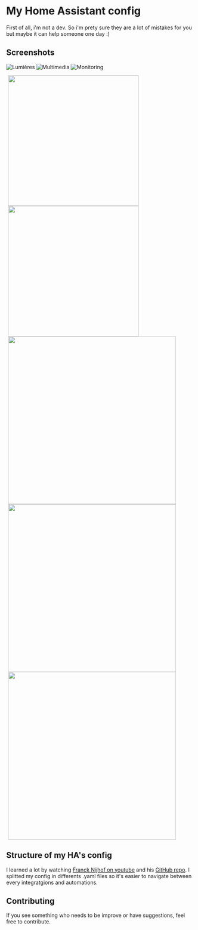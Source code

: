 # My Home Assistant config

First of all, i'm not a dev. So i'm prety sure they are a lot of mistakes for you but maybe it can help someone one day :)

## Screenshots

![Lumières](https://raw.githubusercontent.com/pasoad/home-assistant-config/main/screenshots/2020-11-29%2022_08_45-Home%20Assistant.png?token=ALFI7MQR37TPJ7ALCRXHYIS7YQOAK)
![Multimedia](https://github.com/pasoad/home-assistant-config/blob/main/screenshots/2020-11-29%2022_08_59-Home%20Assistant.png)
![Monitoring](https://github.com/pasoad/home-assistant-config/blob/main/screenshots/2020-11-29%2022_09_14-Home%20Assistant.png)

<div alt="centered image">
<img src="https://github.com/pasoad/home-assistant-config/blob/main/screenshots/2020-11-29%2022_08_45-Home%20Assistant.png" width="350" hspace="5">
<img src="https://github.com/pasoad/home-assistant-config/blob/main/screenshots/2020-11-29%2022_08_59-Home%20Assistant.png" width="350" hspace="5">
</div>

<div alt="centered image">
<img src="https://github.com/pasoad/home-assistant-config/blob/main/screenshots/2020-11-29%2022_09_14-Home%20Assistant.png" width="450" hspace="5">
<img src="https://github.com/pasoad/home-assistant-config/blob/main/screenshots/2020-11-29%2022_09_34-Home%20Assistant.png" width="450" hspace="5">
</div>

<div alt="centered image">
<img src="https://github.com/pasoad/home-assistant-config/blob/main/screenshots/2020-11-29%2022_09_53-Home%20Assistant.png" width="450" hspace="5">
</div>



## Structure of my HA's config

I learned a lot by watching [Franck Nijhof on youtube](https://www.youtube.com/user/Frenck) and his [GitHub repo](https://github.com/frenck/home-assistant-config). I splitted my config in differents .yaml files so it's easier to navigate between every integratgions and automations.

## Contributing

If you see something who needs to be improve or have suggestions, feel free to contribute.